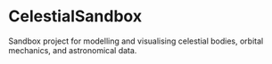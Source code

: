 # CelestialSandbox
Sandbox project for modelling and visualising celestial bodies, orbital mechanics, and astronomical data.
